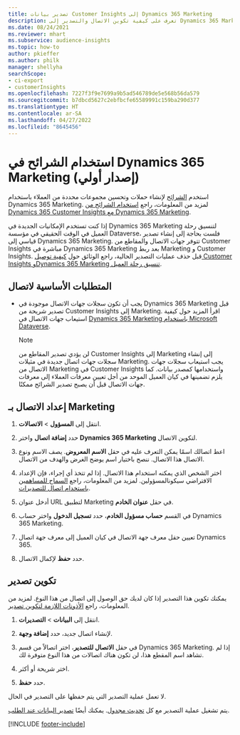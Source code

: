 ```yaml
---
title: تصدير بيانات Customer Insights إلى Dynamics 365 Marketing
description: تعرف على كيفية تكوين الاتصال والتصدير إلى Dynamics 365 Marketing.
ms.date: 08/24/2021
ms.reviewer: mhart
ms.subservice: audience-insights
ms.topic: how-to
author: pkieffer
ms.author: philk
manager: shellyha
searchScope:
- ci-export
- customerInsights
ms.openlocfilehash: 7227f3f9e7699a9b5ad546789de5e568b56da579
ms.sourcegitcommit: b7dbcd5627c2ebfbcfe65589991c159ba290d377
ms.translationtype: HT
ms.contentlocale: ar-SA
ms.lasthandoff: 04/27/2022
ms.locfileid: "8645456"
---
```

# <a name="use-segments-in-dynamics-365-marketing-preview"></a>استخدام الشرائح في Dynamics 365 Marketing (إصدار أولي)



استخدم [الشرائح](segments.md) لإنشاء حملات وتحسين مجموعات محددة من العملاء باستخدام Dynamics 365 Marketing. لمزيد من المعلومات، راجع [استخدام الشرائح من Dynamics 365 Customer Insights مع Dynamics 365 Marketing](/dynamics365/marketing/customer-insights-segments).

إذا كنت تستخدم الإمكانيات الجديدة في Dynamics 365 Marketing لتنسيق رحلة العميل في الوقت الحقيقي في مؤسسة Dataverse، فلست بحاجة إلى إنشاء تصدير قياسي إلى Dynamics 365 Marketing. تتوفر جهات الاتصال والمقاطع من Customer Insights مباشرة في Dynamics 365 Marketing بعد ربط Marketing و Customer Insights. قبل حذف عمليات التصدير الحالية، راجع الوثائق حول [كيفية توصيل Customer Insights وDynamics 365 Marketing تنسيق رحلة العميل](/dynamics365/marketing/real-time-marketing-ci-profile).

## <a name="prerequisite-for-a-connection"></a>المتطلبات الأساسية لاتصال

- يجب أن تكون سجلات جهات الاتصال موجودة في Dynamics 365 Marketing قبل تصدير شريحة من Customer Insights إلى Marketing. اقرأ المزيد حول كيفية استيعاب جهات الاتصال في [Dynamics 365 Marketing باستخدام Microsoft Dataverse](connect-dataverse-managed-lake.md).

  > [!NOTE]
  > لن يؤدي تصدير المقاطع من Customer Insights إلى Marketing إلى إنشاء سجلات جهات اتصال جديدة في مثيلات Marketing. يجب استيعاب سجلات جهات الاتصال من Marketing في Customer Insights واستخدامها كمصدر بيانات. كما يلزم تضمينها في كيان العميل الموحد من أجل تعيين معرفات العملاء إلى معرفات جهات الاتصال قبل أن يصبح تصدير الشرائح ممكنًا.

## <a name="set-up-connection-to-marketing"></a>إعداد الاتصال بـ Marketing

1. انتقل إلى **المسؤول** > **الاتصالات**.

1. حدد **إضافة اتصال** واختر **Dynamics 365 Marketing** لتكوين الاتصال.

1. اعط اتصالك اسمًا يمكن التعرف عليه في حقل **الاسم المعروض**. يصف الاسم ونوع الاتصال هذا الاتصال. ننصح باختيار اسم يوضح الغرض والهدف من الاتصال.

1. اختر الشخص الذي يمكنه استخدام هذا الاتصال. إذا لم تتخذ أي إجراء، فإن الإعداد الافتراضي سيكونالمسؤولين. لمزيد من المعلومات، راجع [السماح للمساهمين باستخدام اتصال للتصديرات](connections.md#allow-contributors-to-use-a-connection-for-exports).

1. أدخل عنوان URL لتطبيق Marketing‎ في حقل **عنوان الخادم**.

1. في القسم **حساب مسؤول الخادم**، حدد **تسجيل الدخول** واختر حساب Dynamics 365 Marketing‎.

1. تعيين حقل معرف جهة الاتصال في كيان العميل إلى معرف جهة اتصال Dynamics 365.

1. حدد **حفظ** لإكمال الاتصال. 

## <a name="configure-an-export"></a>تكوين تصدير

يمكنك تكوين هذا التصدير إذا كان لديك حق الوصول إلى اتصال من هذا النوع. لمزيد من المعلومات، راجع [الأذونات اللازمة لتكوين تصدير](export-destinations.md#set-up-a-new-export).

1. انتقل إلى **البيانات** > **التصديرات**.

1. لإنشاء اتصال جديد، حدد **إضافة وجهة**.

1. في حقل **الاتصال للتصدير**، اختر اتصالاً من قسم Dynamics 365 Marketing. إذا لم تشاهد اسم المقطع هذا، لن تكون هناك اتصالات من هذا النوع متوفرة لك.

1. اختر شريحة أو أكثر.

1. حدد **حفظ**.

لا تعمل عملية التصدير التي يتم حفظها على التصدير في الحال.

يتم تشغيل عملية التصدير مع كل [تحديث مجدول](system.md#schedule-tab). يمكنك أيضًا [تصدير البيانات عند الطلب](export-destinations.md#run-exports-on-demand). 

[!INCLUDE [footer-include](includes/footer-banner.md)]
